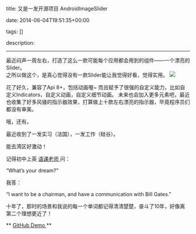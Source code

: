 title: 又是一发开源项目 AndroidImageSlider

date: 2014-06-04T19:51:35+00:00

tags: []

description: 

---
最近闷声一周左右，打造了这么一款可能每个应用都会用到的组件——一个漂亮的Slider。   
之所以做这个，是真心觉得没有一款Slider能让我觉得好看，觉得实用。 ![](http://ww1.sinaimg.cn/mw1024/610dc034jw1egzwrek519g20950fknpe.gif)

花了好久，兼容了Api 8+，包括动画喔~ 而且赋予了很强的自定义能力，比如自定义Indicators，自定义动画，自定义细节动画。 未来也会加入更多元素吧，最近也收集了好多风骚的指示器效果，打算做上十款左右漂亮的指示器，毕竟程序员们都没有审美。 

哦，还有。 

最近收到了一发实习（法国），一发工作（硅谷）。 

能去湾区好激动！ 

记得初中上英 [ 语课老师 ](https://www.google.com.hk/search?newwindow=1&safe=strict&espv=2&q=%E9%87%91%E9%99%B5%E4%B8%AD%E5%AD%A6+%E5%91%A8%E4%B9%83%E7%9C%81&oq=%E9%87%91%E9%99%B5%E4%B8%AD%E5%AD%A6+%E5%91%A8%E4%B9%83%E7%9C%81&gs_l=serp.3...0.0.0.19046.0.0.0.0.0.0.0.0..0.0....0...1c..45.serp..0.0.0.UNxitFo2ryI) 问： 

“What’s your dream?” 

我答： 

“I want to be a chairman, and have a communication with Bill Gates.” 

十年了，那时的场景和我说的每一个单词都记得清清楚楚，奋斗了10年，好像离第二个理想更近了！ 

** [ GitHub ](https://github.com/daimajia/AndroidImageSlider) [ Demo ](http://jmp.sh/K3mBLCy) **
